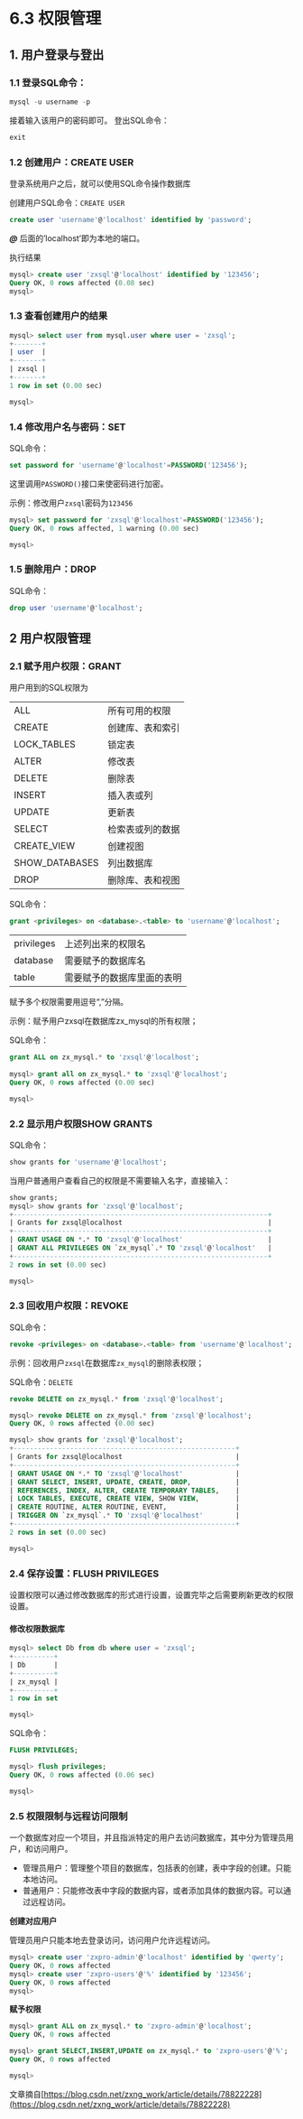 # 6.3 权限管理

## 1. 用户登录与登出

### 1.1 登录SQL命令：

```sql
mysql -u username -p
```

接着输入该用户的密码即可。
登出SQL命令：

```sql
exit
```

### 1.2 创建用户：CREATE USER
登录系统用户之后，就可以使用SQL命令操作数据库

创建用户SQL命令：`CREATE USER`

```sql
create user 'username'@'localhost' identified by 'password';
```

***@*** 后面的’localhost’即为本地的端口。

执行结果

```sql
mysql> create user 'zxsql'@'localhost' identified by '123456';
Query OK, 0 rows affected (0.08 sec)
mysql>
```

### 1.3 查看创建用户的结果

```sql
mysql> select user from mysql.user where user = 'zxsql';
+-------+
| user  |
+-------+
| zxsql |
+-------+
1 row in set (0.00 sec)

mysql>
```

### 1.4 修改用户名与密码：SET

SQL命令：

```sql
set password for 'username'@'localhost'=PASSWORD('123456');
```

这里调用`PASSWORD()`接口来使密码进行加密。

示例：修改用户`zxsql`密码为`123456`

```sql
mysql> set password for 'zxsql'@'localhost'=PASSWORD('123456');
Query OK, 0 rows affected, 1 warning (0.00 sec)

mysql>
```

### 1.5 删除用户：DROP
SQL命令：

```sql
drop user 'username'@'localhost';
```

## 2 用户权限管理

### 2.1 赋予用户权限：GRANT
用户用到的SQL权限为

|||
|-|-|
|ALL             | 所有可用的权限|
|CREATE          | 创建库、表和索引|
|LOCK_TABLES     | 锁定表|
|ALTER           | 修改表|
|DELETE          | 删除表|
|INSERT          | 插入表或列|
|UPDATE          | 更新表|
|SELECT          | 检索表或列的数据|
|CREATE_VIEW     | 创建视图|
|SHOW_DATABASES  | 列出数据库|
|DROP            | 删除库、表和视图|

SQL命令：

```sql
grant <privileges> on <database>.<table> to 'username'@'localhost';
```

|||
|-|-|
|privileges  |上述列出来的权限名|
|database    |需要赋予的数据库名|
|table       |需要赋予的数据库里面的表明|

赋予多个权限需要用逗号“,”分隔。

示例：赋予用户zxsql在数据库zx_mysql的所有权限； 

SQL命令：

```sql
grant ALL on zx_mysql.* to 'zxsql'@'localhost';
	
mysql> grant all on zx_mysql.* to 'zxsql'@'localhost';
Query OK, 0 rows affected (0.00 sec)

mysql>
```

### 2.2 显示用户权限SHOW GRANTS
SQL命令：

```sql
show grants for 'username'@'localhost';
```

当用户普通用户查看自己的权限是不需要输入名字，直接输入：

```sql
show grants;
mysql> show grants for 'zxsql'@'localhost';
+---------------------------------------------------------------+
| Grants for zxsql@localhost                                    |
+---------------------------------------------------------------+
| GRANT USAGE ON *.* TO 'zxsql'@'localhost'                     |
| GRANT ALL PRIVILEGES ON `zx_mysql`.* TO 'zxsql'@'localhost'   |
+---------------------------------------------------------------+
2 rows in set (0.00 sec)

mysql>
```

### 2.3 回收用户权限：REVOKE
SQL命令：

```sql
revoke <privileges> on <database>.<table> from 'username'@'localhost';
```

示例：回收用户`zxsql`在数据库`zx_mysql`的删除表权限； 

SQL命令：`DELETE`

```sql
revoke DELETE on zx_mysql.* from 'zxsql'@'localhost';

mysql> revoke DELETE on zx_mysql.* from 'zxsql'@'localhost';
Query OK, 0 rows affected (0.00 sec)

mysql> show grants for 'zxsql'@'localhost';
+-------------------------------------------------------+
| Grants for zxsql@localhost                            |
+-------------------------------------------------------+
| GRANT USAGE ON *.* TO 'zxsql'@'localhost'             |
| GRANT SELECT, INSERT, UPDATE, CREATE, DROP,           |
| REFERENCES, INDEX, ALTER, CREATE TEMPORARY TABLES,    |
| LOCK TABLES, EXECUTE, CREATE VIEW, SHOW VIEW,         |
| CREATE ROUTINE, ALTER ROUTINE, EVENT,                 |
| TRIGGER ON `zx_mysql`.* TO 'zxsql'@'localhost'        |
+-------------------------------------------------------+
2 rows in set (0.00 sec)

mysql>
```

### 2.4 保存设置：FLUSH PRIVILEGES

设置权限可以通过修改数据库的形式进行设置，设置完毕之后需要刷新更改的权限设置。 

#### 修改权限数据库

```sql
mysql> select Db from db where user = 'zxsql';
+----------+
| Db       |
+----------+
| zx_mysql |
+----------+
1 row in set

mysql>
```

SQL命令：

```sql
FLUSH PRIVILEGES;

mysql> flush privileges;
Query OK, 0 rows affected (0.06 sec)

mysql>
```

### 2.5 权限限制与远程访问限制

一个数据库对应一个项目，并且指派特定的用户去访问数据库，其中分为管理员用户，和访问用户。

- 管理员用户：管理整个项目的数据库，包括表的创建，表中字段的创建。只能本地访问。
- 普通用户：只能修改表中字段的数据内容，或者添加具体的数据内容。可以通过远程访问。

**创建对应用户**

管理员用户只能本地去登录访问，访问用户允许远程访问。

````sql
mysql> create user 'zxpro-admin'@'localhost' identified by 'qwerty';
Query OK, 0 rows affected
mysql> create user 'zxpro-users'@'%' identified by '123456';
Query OK, 0 rows affected
mysql>
````

**赋予权限**

```sql
mysql> grant ALL on zx_mysql.* to 'zxpro-admin'@'localhost';
Query OK, 0 rows affected

mysql> grant SELECT,INSERT,UPDATE on zx_mysql.* to 'zxpro-users'@'%';
Query OK, 0 rows affected

mysql>
```

文章摘自[https://blog.csdn.net/zxng_work/article/details/78822228](https://blog.csdn.net/zxng_work/article/details/78822228)